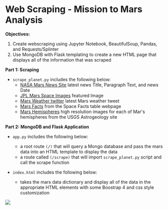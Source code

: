 # Web Scraping - Mission to Mars Analysis

**Objectives:**
1. Create webscraping using Jupyter Notebook, BeautifulSoup, Pandas, and Requests/Splinter
2. Use MongoDB with Flask templating to create a new HTML page that displays all of the information that was scraped

**Part 1: Scraping**

- `scrape_planet.py` includes the following below:
    - [NASA Mars News Site](https://mars.nasa.gov/news/) latest news Title, Paragraph Text, and news Date
    - [JPL Mars Space Images](https://www.jpl.nasa.gov/spaceimages/?search=&category=Mars) featured Image
    - [Mars Weather twitter](https://twitter.com/marswxreport?lang=en) latest Mars weather tweet 
    - [Mars Facts](https://space-facts.com/mars/ ) from the Space Facts table webpage 
    - [Mars Hemispheres](https://astrogeology.usgs.gov/search/results?q=hemisphere+enhanced&k1=target&v1=Mars) high resolution images for each of Mar's hemispheres from the USGS Astrogeology site


**Part 2: MongoDB and Flask Application**
- `app.py` includes the following below:
    - a root route `(/)` that will query a Mongo database and pass the mars data into an HTML template to display the data
    - a route called `(/scrape)` that will import `scrape_planet.py` script and call the scrape function

- `index.html` includes the following below:
    - takes the mars data dictionary and display all of the data in the appropriate HTML elements with some Boostrap 4 and css style customization 


![](https://github.com/Duong-Luu/web-scraping-challenge/blob/master/images/Web%20Page.png)
